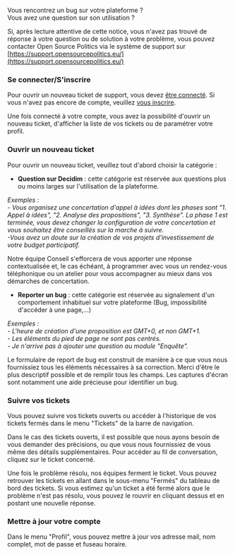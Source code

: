 <!-- ---
title: Support OSP
category: Support OSP
order: 1
--- -->

Vous rencontrez un bug sur votre plateforme ?<br>
Vous avez une question sur son utilisation ?<br>

Si, après lecture attentive de cette notice, vous n'avez pas trouvé de réponse à votre question ou de solution à votre problème, vous pouvez contacter Open Source Politics via le système de support sur [https://support.opensourcepolitics.eu/](https://support.opensourcepolitics.eu/)

### Se connecter/S'inscrire

Pour ouvrir un nouveau ticket de support, vous devez [être connecté](https://support.opensourcepolitics.eu/open.php). Si vous n'avez pas encore de compte, veuillez [vous inscrire](https://support.opensourcepolitics.eu/account.php?do=create).

Une fois connecté à votre compte, vous avez la possibilité d'ouvrir un nouveau ticket, d'afficher la liste de vos tickets ou de paramétrer votre profil.

### Ouvrir un nouveau ticket

Pour ouvrir un nouveau ticket, veuillez tout d'abord choisir la catégorie :

* **Question sur Decidim** : cette catégorie est réservée aux questions plus ou moins larges sur l'utilisation de la plateforme.

_Exemples :_
<br>
_- Vous organisez une concertation d'appel à idées dont les phases sont "1. Appel à idées", "2. Analyse des propositions", "3. Synthèse". La phase 1 est terminée, vous devez changer la configuration de votre concertation et vous souhaitez être conseillés sur la marche à suivre._
<br>
_-Vous avez un doute sur la création de vos projets d'investissement de votre budget participatif._

Notre équipe Conseil s'efforcera de vous apporter une réponse contextualisée et, le cas échéant, à programmer avec vous un rendez-vous téléphonique ou un atelier pour vous accompagner au mieux dans vos démarches de concertation.

* **Reporter un bug** : cette catégorie est réservée au signalement d'un comportement inhabituel sur votre plateforme (Bug, impossibilité d'accéder à une page,...)

_Exemples :_
<br>
_- L'heure de création d'une proposition est GMT+0, et non GMT+1._
<br>
_- Les éléments du pied de page ne sont pas centrés._
<br>
_- Je n'arrive pas à ajouter une question au module "Enquête"._

Le formulaire de report de bug est construit de manière à ce que vous nous fournissiez tous les éléments nécessaires à sa correction. Merci d'être le plus descriptif possible et de remplir tous les champs. Les captures d'écran sont notamment une aide précieuse pour identifier un bug.


### Suivre vos tickets

Vous pouvez suivre vos tickets ouverts ou accéder à l'historique de vos tickets fermés dans le menu "Tickets" de la barre de navigation.

Dans le cas des tickets ouverts, il est possible que nous ayons besoin de vous demander des précisions, ou que vous nous fournissiez de vous même des détails supplémentaires. Pour accéder au fil de conversation, cliquez sur le ticket concerné.

Une fois le problème résolu, nos équipes ferment le ticket. Vous pouvez retrouver les tickets en allant dans le sous-menu "Fermés" du tableau de bord des tickets.
Si vous estimez qu'un ticket a été fermé alors que le problème n'est pas résolu, vous pouvez le rouvrir en cliquant dessus et en postant une nouvelle réponse.


### Mettre à jour votre compte

Dans le menu "Profil", vous pouvez mettre à jour vos adresse mail, nom complet, mot de passe et fuseau horaire.



